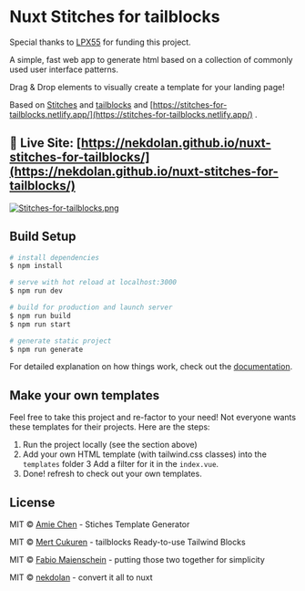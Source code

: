 # Nuxt Stitches for tailblocks

Special thanks to [LPX55](https://github.com/LPX55) for funding this project.

A simple, fast web app to generate html based on a collection of commonly used user interface patterns.

Drag & Drop elements to visually create a template for your landing page!

Based on [Stitches](https://stitches.hyperyolo.com) and [tailblocks](https://mertjf.github.io/tailblocks/)
and [https://stitches-for-tailblocks.netlify.app/](https://stitches-for-tailblocks.netlify.app/) .

## 🎏 Live Site: [https://nekdolan.github.io/nuxt-stitches-for-tailblocks/](https://nekdolan.github.io/nuxt-stitches-for-tailblocks/)

[![Stitches-for-tailblocks.png](https://i.postimg.cc/zG500VVZ/Stitches-for-tailblocks.png)](https://postimg.cc/HVZwLWwB)

## Build Setup

```bash
# install dependencies
$ npm install

# serve with hot reload at localhost:3000
$ npm run dev

# build for production and launch server
$ npm run build
$ npm run start

# generate static project
$ npm run generate
```

For detailed explanation on how things work, check out the [documentation](https://nuxtjs.org).

## Make your own templates

Feel free to take this project and re-factor to your need! Not everyone wants these templates for their projects. Here are the steps:

1. Run the project locally (see the section above)
2. Add your own HTML template (with tailwind.css classes) into the `templates` folder
3  Add a filter for it in the `index.vue`.
4. Done! refresh to check out your own templates.

## License

MIT © [Amie Chen](https://amie-chen.com) - Stiches Template Generator

MIT © [Mert Cukuren](https://mertjf.github.io/tailblocks/) - tailblocks Ready-to-use Tailwind Blocks

MIT © [Fabio Maienschein](https://maienschein.tech/) - putting those two together for simplicity

MIT © [nekdolan](https://github.com/nekdolan) - convert it all to nuxt
